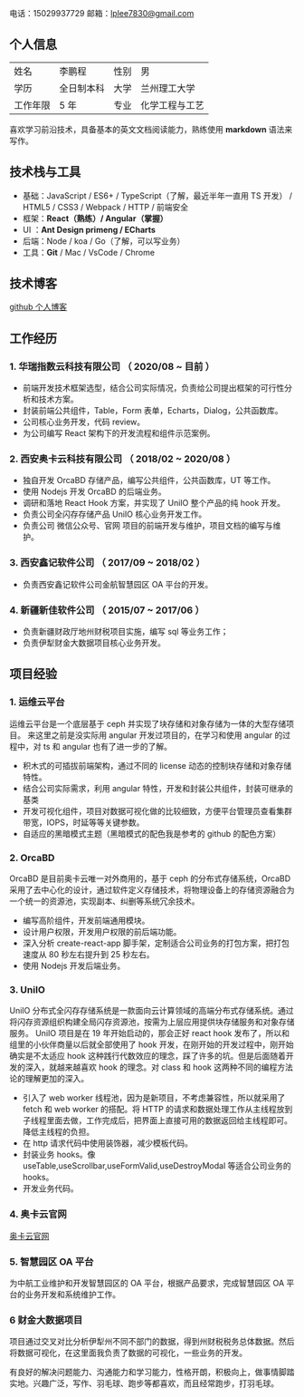 电话：15029937729 邮箱：lplee7830@gmail.com

## 个人信息

|          |            |      |                |
| :------- | :--------- | :--- | :------------- |
| 姓名     | 李鹏程     | 性别 | 男             |
| 学历     | 全日制本科 | 大学 | 兰州理工大学   |
| 工作年限 | 5 年       | 专业 | 化学工程与工艺 |

喜欢学习前沿技术，具备基本的英文文档阅读能力，熟练使用 **markdown** 语法来写作。

## 技术栈与工具

- 基础：JavaScript / ES6+ / TypeScript（了解，最近半年一直用 TS 开发） / HTML5 / CSS3 / Webpack / HTTP / 前端安全
- 框架：**React（熟练）/ Angular（掌握）**
- UI ：**Ant Design primeng / ECharts**
- 后端：Node / koa / Go（了解，可以写业务）
- 工具：**Git** / Mac / VsCode / Chrome

## 技术博客

[github 个人博客](https://github.com/XJawher/blog)

## 工作经历

### 1. 华瑞指数云科技有限公司 （ 2020/08 ~ 目前 ）

- 前端开发技术框架选型，结合公司实际情况，负责给公司提出框架的可行性分析和技术方案。
- 封装前端公共组件，Table，Form 表单，Echarts，Dialog，公共函数库。
- 公司核心业务开发，代码 review。
- 为公司编写 React 架构下的开发流程和组件示范案例。

### 2. 西安奥卡云科技有限公司 （ 2018/02 ~ 2020/08 ）

- 独自开发 OrcaBD 存储产品，编写公共组件，公共函数库，UT 等工作。
- 使用 Nodejs 开发 OrcaBD 的后端业务。
- 调研和落地 React Hook 方案，并实现了 UniIO 整个产品的纯 hook 开发。
- 负责公司全闪存存储产品 UniIO 核心业务开发工作。
- 负责公司 微信公众号、官网 项目的前端开发与维护，项目文档的编写与维护。

### 3. 西安鑫记软件公司 （ 2017/09 ~ 2018/02 ）

- 负责西安鑫记软件公司金航智慧园区 OA 平台的开发。

### 4. 新疆新佳软件公司 （ 2015/07 ~ 2017/06 ）

- 负责新疆财政厅地州财税项目实施，编写 sql 等业务工作；
- 负责伊犁财金大数据项目核心业务开发。

## 项目经验

### 1. 运维云平台

运维云平台是一个底层基于 ceph 并实现了块存储和对象存储为一体的大型存储项目。
来这里之前是没实际用 angular 开发过项目的，在学习和使用 angular 的过程中，对 ts 和 angular 也有了进一步的了解。

- 积木式的可插拔前端架构，通过不同的 license 动态的控制块存储和对象存储特性。
- 结合公司实际需求，利用 angular 特性，开发和封装公共组件，封装可继承的基类
- 开发可视化组件，项目对数据可视化做的比较细致，方便平台管理员查看集群带宽，IOPS，时延等等关键参数。
- 自适应的黑暗模式主题（黑暗模式的配色我是参考的 github 的配色方案）

### 2. OrcaBD

OrcaBD 是目前奥卡云唯一对外商用的，基于 ceph 的分布式存储系统，OrcaBD 采用了去中心化的设计，通过软件定义存储技术，将物理设备上的存储资源融合为一个统一的资源池，实现副本、纠删等系统冗余技术。

- 编写高阶组件，开发前端通用模块。
- 设计用户权限，开发用户权限的前后端功能。
- 深入分析 create-react-app 脚手架，定制适合公司业务的打包方案，把打包速度从 80 秒左右提升到 25 秒左右。
- 使用 Nodejs 开发后端业务。

### 3. UniIO

UniIO 分布式全闪存存储系统是一款面向云计算领域的高端分布式存储系统。通过将闪存资源组织构建全局闪存资源池，按需为上层应用提供块存储服务和对象存储服务。
UniIO 项目是在 19 年开始启动的，那会正好 react hook 发布了，所以和组里的小伙伴商量以后就全部使用了 hook 开发，在刚开始的开发过程中，刚开始确实是不太适应 hook 这种践行代数效应的理念，踩了许多的坑。但是后面随着开发的深入，就越来越喜欢 hook 的理念。对 class 和 hook 这两种不同的编程方法论的理解更加的深入。

- 引入了 web worker 线程池，因为是新项目，不考虑兼容性，所以就采用了 fetch 和 web worker 的搭配。将 HTTP 的请求和数据处理工作从主线程放到子线程里面去做，工作完成后，把界面上直接可用的数据返回给主线程即可。降低主线程的负担。
- 在 http 请求代码中使用装饰器，减少模板代码。
- 封装业务 hooks。像 useTable,useScrollbar,useFormValid,useDestroyModal 等适合公司业务的 hooks。
- 开发业务代码。

### 4. 奥卡云官网

[奥卡云官网](https://www.orcadt.com/#/home)

### 5. 智慧园区 OA 平台

为中航工业维护和开发智慧园区的 OA 平台，根据产品要求，完成智慧园区 OA 平台的业务开发和系统维护工作。

### 6 财金大数据项目

项目通过交叉对比分析伊犁州不同不部门的数据，得到州财税税务总体数据。然后将数据可视化，在这里面我负责了数据的可视化，一些业务的开发。

有良好的解决问题能力、沟通能力和学习能力，性格开朗，积极向上，做事情脚踏实地。兴趣广泛，写作、羽毛球、跑步等都喜欢，而且经常跑步，打羽毛球。
